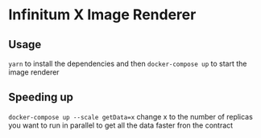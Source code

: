# Infinitum X Image Renderer

## Usage

`yarn` to install the dependencies and then `docker-compose up` to start the image renderer

## Speeding up

`docker-compose up --scale getData=x` change x to the number of replicas you want to run in parallel to get all the data faster fron the contract
